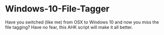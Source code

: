 # Windows-10-File-Tagger
Have you switched (like me) from OSX to Windows 10 and now you miss the file tagging?  Have no fear, this AHK script will make it all better.
